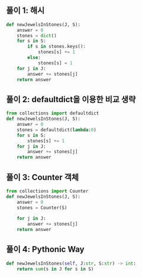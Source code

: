 ## 풀이 1: 해시
```python
def newJewelsInStones(J, S):
    answer = 0
    stones = dict()
    for s in S:
        if s in stones.keys():
            stones[s] += 1
        else:
            stones[s] = 1
    for j in J:
        answer += stones[j]
    return answer
```

## 풀이 2: defaultdict을 이용한 비교 생략
```python
from collections import defaultdict
def newJewelsInStones(J, S):
    answer = 0
    stones = defaultdict(lambda:0)
    for s in S:
        stones[s] += 1
    for j in J:
        answer += stones[j]
    return answer
```

## 풀이 3: Counter 객체
```python
from collections import Counter
def newJewelsInStones(J, S):
    answer = 0
    stones = Counter(S)
    
    for j in J:
        answer += stones[j]
    return answer
```

## 풀이 4: Pythonic Way
```python
def newJewelsInStones(self, J:str, S:str) -> int:
	return sum(s in J for s in S)
```
